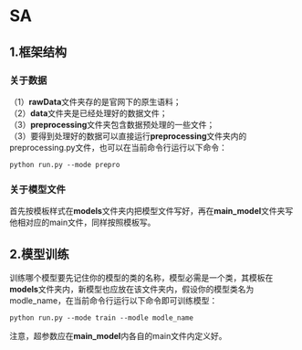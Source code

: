 # SA
## 1.框架结构
### 关于数据
（1）**rawData**文件夹存的是官网下的原生语料；  
（2）**data**文件夹是已经处理好的数据文件；  
（3）**preprocessing**文件夹包含数据预处理的一些文件；  
（3）要得到处理好的数据可以直接运行**preprocessing**文件夹内的preprocessing.py文件，也可以在当前命令行运行以下命令：  

    python run.py --mode prepro  

### 关于模型文件
首先按模板样式在**models**文件夹内把模型文件写好，再在**main_model**文件夹写他相对应的main文件，同样按照模板写。
## 2.模型训练
训练哪个模型要先记住你的模型的类的名称，模型必需是一个类，其模板在**models**文件夹内，新模型也应放在该文件夹内，假设你的模型类名为modle_name，在当前命令行运行以下命令即可训练模型：  

    python run.py --mode train --modle modle_name

注意，超参数应在**main_model**内各自的main文件内定义好。  



